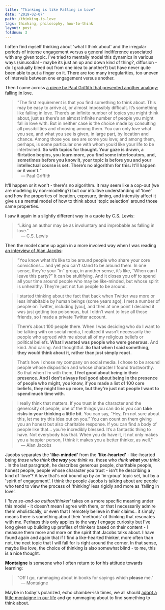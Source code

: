```yaml
---
title: "Thinking is like Falling in Love"
date: "2019-02-07"
path: /thinking-is-love
tags: thinking, philosophy, how-to-think
layout: post
foldnum: 3
---
```


I often find myself thinking about 'what I think about' and the irregular periods of intense engagement versus a general indifference associated with any given topic. I've tried to mentally model this dynamics in various ways (sinusodial - maybe its just an up and down kind of thing?, diffusion - do I gradually bleed out from one idea to another?) but have never quite been able to put a finger on it. There are too many irregularities, too uneven of intervals between one engagement versus another.

Then I came across [a piece by Paul Griffith that presented another analogy: falling in love](https://www.firstthings.com/article/2018/05/letter-to-an-aspiring-intellectual).

> "The first requirement is that you find something to think about. This may be easy to arrive at, or almost impossibly difficult. It’s something like falling in love. There’s an infinite number of topics you might think about, just as there’s an almost infinite number of people you might fall in love with. But in neither case is the choice made by consulting all possibilities and choosing among them. You can only love what you see, and what you see is given, in large part, by location and chance. Among those you see are some you love; and among them, perhaps, is some particular one with whom you’d like your life to be intertwined. **So with topics for thought. Your gaze is drawn, a flirtation begins, you learn more, you find some interlocutors, and, sometimes before you know it, your topic is before you and your intellectual course is set. There’s no algorithm for this: It’ll happen or it won’t.**" <br />&nbsp;&nbsp; &mdash; Paul Griffith

It'll happen or it won't - there's no algorithm. It may seem like a cop-out (we are modeling by non-modeling?) but our intuitive understanding of 'love' and how the properties of location, exposure, timing, and intensity affect it give us a mental model of how to think about 'topic selection' around those same properties.

I saw it again in a slightly different way in a quote by C.S. Lewis:
> “Liking an author may be as involuntary and improbable as falling in love.” <br />&nbsp;&nbsp; &mdash; C.S. Lewis

Then the model came up again in a more involved way when I was reading [an interview of Alan Jacobs](https://austinkleon.com/2018/03/31/like-minded-vs-like-hearted/):

> "You know what it’s like to be around people who share your core convictions… and yet you can’t stand to be around them. In one sense, they’re your “in” group, in another sense, it’s like, “When can I leave this party?” It can be stultifying. And it closes you off to spend all your time around people who may be like-minded, but whose spirit is unhealthy. They’re just not fun people to be around.

> I started thinking about the fact that back when Twitter was more or less inhabitable by human beings (some years ago), I met a number of people on Twitter, including [you], and then at one point I decided it was just getting too poisonous, but I didn’t want to lose all those friends, so I made a private Twitter account.

> There’s about 100 people there. When I was deciding who do I want to be talking with on social media, I realized it wasn’t necessarily the people who agreed with me about all of my religious beliefs or political beliefs. **What I wanted was people who were generous.** And kind. And caring. And thoughtful. **So that when I said something, they would think about it, rather than just simply react.**

> That’s how I chose my company on social media. I chose to be around people whose disposition and whose character I found trustworthy. So that when I’m with them, **I feel good about being in their presence. And I don’t always feel good about being in the presence of people who might, you know, if you made a list of 100 core beliefs, they might line up more, but they’re just not people I want to spend much time with.**

> I really think that matters. If you trust in the character and the generosity of people, one of the things you can do is you can **take risks in your thinking a little bit**. You can say, “Hey, I’m not sure about this, let me try this idea out on you.” You can count on them giving you an honest but also charitable response. If you can find a body of people like that… you’re incredibly blessed. It’s a fantastic thing to have. Not everybody has that. When you do have it, it not only makes you a happier person, I think it makes you a better thinker, as well."
<br />&nbsp;&nbsp; &mdash; Alan Jacobs

Jacobs separates the **'like-minded'** from the **'like-hearted'** - like-hearted being *those who think* ***the way*** *you think* vs. those who *think* ***what*** *you think* . In the last paragraph, he describes generous people, charitable people, honest people, people whose character you trust - isn't he describing a kind of 'love'? A love that's not bound up by an 'in-group' topic set, but by a 'spirit of engagement'. I think the people Jacobs is talking about are people who tend to view the process of 'thinking' less rigidly and more as 'falling in love'.

I *'love so-and-so author/thinker'* takes on a more specific meaning under this model - it doesn't mean I agree with them, or that I necessarily admire them wholistically, or even that I remotely believe in their claims.. it simply means there is something about their 'methods' of thinking that resonates with me. Perhaps this only applies to the way I engage curiosity but I've long given up building up profiles of thinkers based on their content - I measure them more and more on the spirit that Jacobs talks about. I have found again and again that if I find a like-hearted thinker, more often than not, the next topic that I will fall for is right around the corner. In that sense, maybe like love, the choice of thinking is also somewhat blind - to me, this is a nice thought. 

**Montaigne** is someone who I often return to for his attitude towards learning:
> "Off I go, rummaging about in books for sayings which **please** me." <br />&nbsp;&nbsp; &mdash; Montaigne

Maybe in today's polarized, echo chamber-ish times, we all should [adopt a little montaigne in our life](https://www.amazon.com/How-Live-Montaigne-Question-Attempts/dp/1590514831) and go rummaging about to find something to think about.
